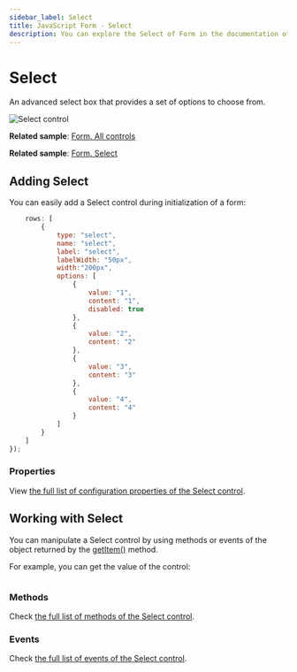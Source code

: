 ```yaml
---
sidebar_label: Select
title: JavaScript Form - Select 
description: You can explore the Select of Form in the documentation of the DHTMLX JavaScript UI library. Browse developer guides and API reference, try out code examples and live demos, and download a free 30-day evaluation version of DHTMLX Suite.
---
```


# Select

An advanced select box that provides a set of options to choose from.

![Select control](../assets/form/form_select.png)

**Related sample**: [Form. All controls](https://snippet.dhtmlx.com/ikyyekxq)

**Related sample**: [Form. Select](https://snippet.dhtmlx.com/yo9w9o2t?tag=select)

## Adding Select

You can easily add a Select control during initialization of a form:

```javascript
	rows: [
    	{
        	type: "select",
            name: "select",
        	label: "select",
        	labelWidth: "50px",
        	width:"200px",
        	options: [
        		{
        			value: "1",
        			content: "1",
					disabled: true
        		},
        		{
        			value: "2",
        			content: "2"
        		},
        		{
        			value: "3",
        			content: "3"
        		},
        		{
        			value: "4",
        			content: "4"
        		}
        	]        
        }  
    ]
});
```

### Properties

View [the full list of configuration properties of the Select control](form/api/select/api_select_properties.md).

## Working with Select

You can manipulate a Select control by using methods or events of the object returned by the [getItem()](form/api/form_getitem_method.md) method.

For example, you can get the value of the control:

```javascript
```

### Methods

Check [the full list of methods of the Select control](form/api/api_overview.md#select-methods).

### Events

Check [the full list of events of the Select control](form/api/api_overview.md#select-events).
